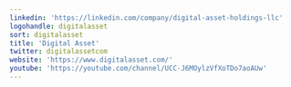 ```yaml
---
linkedin: 'https://linkedin.com/company/digital-asset-holdings-llc'
logohandle: digitalasset
sort: digitalasset
title: 'Digital Asset'
twitter: digitalassetcom
website: 'https://www.digitalasset.com/'
youtube: 'https://youtube.com/channel/UCC-J6MOylzVfXoTDo7aoAUw'
---
```



